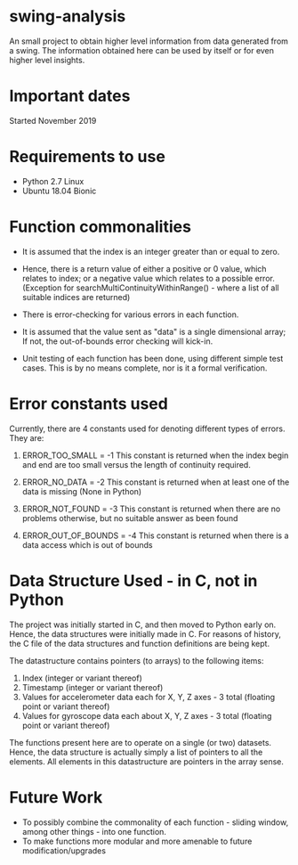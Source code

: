 # swing-analysis
An small project to obtain higher level information from data generated from a swing. The information obtained here can be used by itself or for even higher level insights.

# Important dates
Started November 2019

# Requirements to use
- Python 2.7 Linux
- Ubuntu 18.04 Bionic

# Function commonalities
- It is assumed that the index is an integer greater than or equal to zero.

- Hence, there is a return value of either a positive or 0 value, which relates to index; or a negative value which relates to a possible error.
(Exception for searchMultiContinuityWithinRange() - where a list of all suitable indices are returned)

- There is error-checking for various errors in each function.

- It is assumed that the value sent as "data" is a single dimensional array; If not, the out-of-bounds error checking will kick-in.

- Unit testing of each function has been done, using different simple test cases. This is by no means complete, nor is it a formal verification.


# Error constants used
Currently, there are 4 constants used for denoting different types of errors.
They are:

1. ERROR_TOO_SMALL = -1
This constant is returned when the index begin and end are too small versus the length of continuity required.

2. ERROR_NO_DATA = -2
This constant is returned when at least one of the data is missing (None in Python)

3. ERROR_NOT_FOUND = -3
This constant is returned when there are no problems otherwise, but no suitable answer as been found

4. ERROR_OUT_OF_BOUNDS = -4
This constant is returned when there is a data access which is out of bounds


# Data Structure Used - in C, not in Python
The project was initially started in C, and then moved to Python early on.
Hence, the data structures were initially made in C.
For reasons of history, the C file of the data structures and function definitions are being kept.

The datastructure contains pointers (to arrays) to the following items:
1. Index
(integer or variant thereof)
2. Timestamp
(integer or variant thereof)
3. Values for accelerometer data each for X, Y, Z axes - 3 total
(floating point or variant thereof)
4. Values for gyroscope data each about X, Y, Z axes - 3 total
(floating point or variant thereof)

The functions present here are to operate on a single (or two) datasets. Hence, the data structure is actually simply a list of pointers to all the elements. All elements in this datastructure are pointers in the array sense.

# Future Work
- To possibly combine the commonality of each function - sliding window, among other things - into one function.
- To make functions more modular and more amenable to future modification/upgrades
